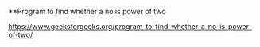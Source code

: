 **Program to find whether a no is power of two

https://www.geeksforgeeks.org/program-to-find-whether-a-no-is-power-of-two/
